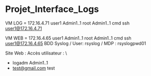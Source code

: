 # Projet_Interface_Logs

VM LOG = 172.16.4.71
user1   Admin1..1
root    Admin1..1
cmd ssh user1@172.16.4.71

VM WEB = 172.16.4.65
user1   Admin1..1
root    Admin1..1
cmd     ssh user1@172.16.4.65
BDD Syslog / User: rsyslog / MDP : rsyslogpwd01

Site Web : 
Accès utilisateur : \
- logadm Admin1..1 
- test@gmail.com  test